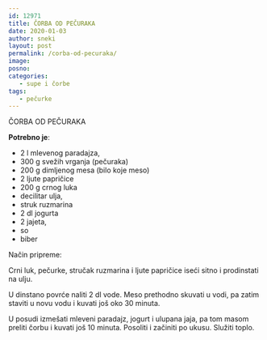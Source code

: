 ```yaml
---
id: 12971
title: ČORBA OD PEČURAKA
date: 2020-01-03
author: sneki
layout: post
permalink: /corba-od-pecuraka/
image: 
posno: 
categories:
   - supe i čorbe
tags:
   - pečurke
---
```

ČORBA OD PEČURAKA

**Potrebno je**:

* 2 l mlevenog paradajza, 
* 300 g svežih vrganja (pečuraka)
* 200 g dimljenog mesa (bilo koje meso)
* 2 ljute papričice
* 200 g crnog luka
* decilitar ulja,
* struk ruzmarina
* 2 dl jogurta
* 2 jajeta,
* so
* biber

 

Način pripreme:

Crni luk, pečurke, stručak ruzmarina i ljute papričice iseći sitno i prodinstati na ulju. 

U dinstano povrće naliti 2 dl vode. Meso prethodno skuvati u vodi, pa zatim staviti u novu vodu i kuvati još oko 30 minuta.

U posudi izmešati mleveni paradajz, jogurt i ulupana jaja, pa tom masom preliti čorbu i kuvati još 10 minuta. Posoliti i začiniti po ukusu. Služiti toplo.
  

